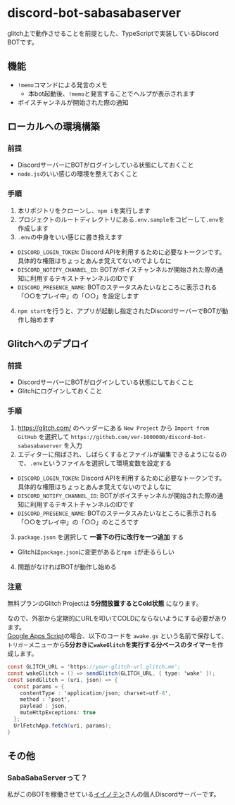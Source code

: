 # discord-bot-sabasabaserver
glitch上で動作させることを前提とした、TypeScriptで実装しているDiscord BOTです。

## 機能
- `!memo`コマンドによる発言のメモ
  - 本bot起動後、`!memo`と発言することでヘルプが表示されます
- ボイスチャンネルが開始された際の通知

## ローカルへの環境構築
### 前提
- DiscordサーバーにBOTがログインしている状態にしておくこと
- `node.js`のいい感じの環境を整えておくこと

### 手順
1. 本リポジトリをクローンし、`npm i`を実行します
2. プロジェクトのルートディレクトリにある`.env.sample`をコピーして`.env`を作成します
3. `.env`の中身をいい感じに書き換えます
  - `DISCORD_LOGIN_TOKEN`: Discord APIを利用するために必要なトークンです。 具体的な権限はちょっとあんま覚えてないのでよしなに
  - `DISCORD_NOTIFY_CHANNEL_ID`: BOTがボイスチャンネルが開始された際の通知に利用するテキストチャンネルのIDです
  - `DISCORD_PRESENCE_NAME`: BOTのステータスみたいなところに表示される「○○をプレイ中」の「○○」を設定します
4. `npm start`を行うと、アプリが起動し指定されたDiscordサーバーでBOTが動作し始めます


## Glitchへのデプロイ
### 前提
- DiscordサーバーにBOTがログインしている状態にしておくこと
- Glitchにログインしておくこと

### 手順
1. https://glitch.com/ のヘッダーにある `New Project` から `Import from GitHub` を選択して `https://github.com/ver-1000000/discord-bot-sabasabaserver` を入力
2. エディターに飛ばされ、しばらくするとファイルが編集できるようになるので、`.env`というファイルを選択して環境変数を設定する
  - `DISCORD_LOGIN_TOKEN`: Discord APIを利用するために必要なトークンです。 具体的な権限はちょっとあんま覚えてないのでよしなに
  - `DISCORD_NOTIFY_CHANNEL_ID`: BOTがボイスチャンネルが開始された際の通知に利用するテキストチャンネルのIDです
  - `DISCORD_PRESENCE_NAME`: BOTのステータスみたいなところに表示される「○○をプレイ中」の「○○」のところです
3. `package.json` を選択して **一番下の行に改行を一つ追加** する
  - Glitchは`package.json`に変更があると`npm i`が走るらしい
4. 問題がなければBOTが動作し始める

### 注意
無料プランのGlitch Projectは **5分間放置するとCold状態** になります。

なので、外部から定期的にURLを叩いてCOLDにならないようにする必要があります。  
[Google Apps Script](https://script.google.com/)の場合、以下のコードを `awake.gs` という名前で保存して、  
`トリガー`メニューから**5分おきに`wakeGlitch`を実行する分ベースのタイマー**を作成します。

```gs
const GLITCH_URL = 'https://your-glitch-url.glitch.me';
const wakeGlitch = () => sendGlitch(GLITCH_URL, { type: 'wake' });
const sendGlitch = (uri, json) => {
  const params = {
    contentType : 'application/json; charset=utf-8',
    method : 'post',
    payload : json,
    muteHttpExceptions: true
  };
  UrlFetchApp.fetch(uri, params);
}
````

## その他
### SabaSabaServerって？
私がこのBOTを稼働させている[イイノテン](https://twitter.com/iinoten)さんの個人Discordサーバーです。
